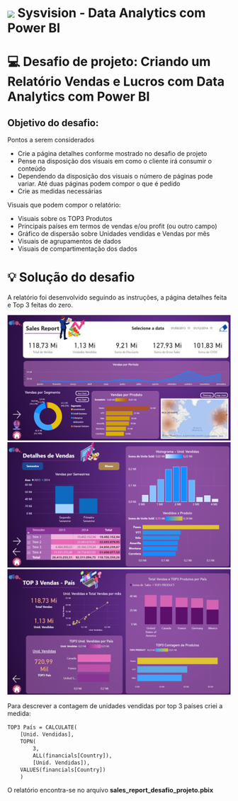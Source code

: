 <h1>
    <a href="https://www.dio.me/">
     <img align="center" width="40px" src="https://hermes.digitalinnovation.one/assets/diome/logo-minimized.png"></a>
    <span>  Sysvision - Data Analytics com Power BI
</span>
</h1>

# :computer: Desafio de projeto: Criando um Relatório Vendas e Lucros com Data Analytics com Power BI

## Objetivo do desafio:

Pontos a serem considerados

- Crie a página detalhes conforme mostrado no desafio de projeto
- Pense na disposição dos visuais em como o cliente irá consumir o conteúdo
- Dependendo da disposição dos visuais o número de páginas pode variar. Até duas páginas podem compor o que é pedido
- Crie as medidas necessárias

Visuais que podem compor o relatório:

- Visuais sobre os TOP3 Produtos
- Principais países em termos de vendas e/ou profit (ou outro campo)
- Gráfico de dispersão sobre Unidades vendidas e Vendas por mês
- Visuais de agrupamentos de dados
- Visuais de compartimentação dos dados

# :bulb: Solução do desafio 

A relatório foi desenvolvido seguindo as instruções, a página detalhes feita e Top 3 feitas do zero.

<img src="Principal.png"/>

<img src="Detalhes.png"/>

<img src="Top3.png"/>

Para descrever a contagem de unidades vendidas por top 3 países criei a medida:

```
TOP3 País = CALCULATE(
    [Unid. Vendidas],
    TOPN(
        3, 
        ALL(financials[Country]),
        [Unid. Vendidas]), 
    VALUES(financials[Country])
    )
```

O relatório encontra-se no arquivo **sales_report_desafio_projeto.pbix**
